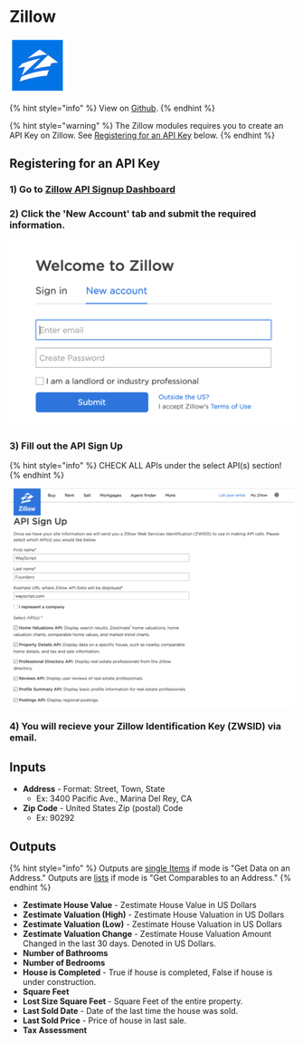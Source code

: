 # Zillow

![Real estate data.](../../.gitbook/assets/zillow_data.png)

{% hint style="info" %}
View on [Github](https://github.com/seme0021/python-zillow).
{% endhint %}

{% hint style="warning" %}
The Zillow modules requires you to create an API Key on Zillow. See [Registering for an API Key](zillow.md#registering-for-an-api-key) below. 
{% endhint %}

## Registering for an API Key

### 1\) Go to [Zillow API Signup Dashboard](https://www.zillow.com/user/Register.htm)

### 2\) Click the 'New Account' tab and submit the required information. 

![](../../.gitbook/assets/zillow_auth_1.png)

### 3\) Fill out the API Sign Up

{% hint style="info" %}
CHECK ALL APIs under the select API\(s\) section!
{% endhint %}

![Check all apis under Select API\(s\)](../../.gitbook/assets/zillow_auth_2.png)

### 4\) You will recieve your Zillow Identification Key \(ZWSID\) via email. 

## Inputs

* **Address** - Format: Street, Town, State
  * Ex: 3400 Pacific Ave., Marina Del Rey, CA
* **Zip Code** - United States Zip \(postal\) Code
  * Ex: 90292

## Outputs

{% hint style="info" %}
Outputs are [single Items](../../getting_started/variables.md#single-item) if mode is "Get Data on an Address." Outputs are [lists](../../getting_started/variables.md#lists) if mode is "Get Comparables to an Address."
{% endhint %}

* **Zestimate House Value** - Zestimate House Value in US Dollars
* **Zestimate Valuation \(High\)** - Zestimate House Valuation in US Dollars
* **Zestimate Valuation \(Low\)** - Zestimate House Valuation in US Dollars
* **Zestimate Valuation Change** - Zestimate House Valuation Amount Changed in the last 30 days. Denoted in US Dollars.
* **Number of Bathrooms**
* **Number of Bedrooms**
* **House is Completed** - True if house is completed, False if house is under construction.
* **Square Feet**
* **Lost Size Square Feet** - Square Feet of the entire property.
* **Last Sold Date** - Date of the last time the house was sold.
* **Last Sold Price** - Price of house in last sale.
* **Tax Assessment**

